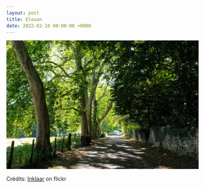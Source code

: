 ```yaml
---
layout: post
title: Elouan
date: 2022-02-10 00:00:00 +0000
---
```


![Elouan](/images/2022-02-10.jpg)

Crédits: [Inklaar](https://www.flickr.com/people/inklaar/) on flickr
